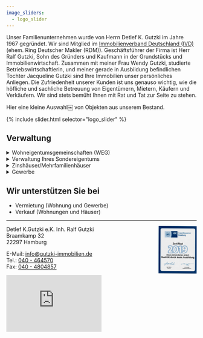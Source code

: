 ```yaml
---
image_sliders:
  - logo_slider
---
```

Unser Familienunternehmen wurde von Herrn Detlef K. Gutzki im Jahre 1967 gegründet. 
Wir sind Mitglied im [Immobilienverband Deutschland (IVD)](https://nord.ivd.net/) (ehem. Ring Deutscher Makler (RDM)).
Geschäftsführer der Firma ist Herr Ralf Gutzki, Sohn des Gründers und Kaufmann in der
Grundstücks und Immobilienwirtschaft.
Zusammen mit meiner Frau Wendy Gutzki, studierte Betriebswirtschaftlerin, und meiner gerade in Ausbildung befindlichen Tochter Jacqueline Gutzki sind Ihre Immobilien unser persönliches Anliegen.
Die Zufriedenheit unserer Kunden ist uns genauso wichtig, wie die höfliche und sachliche Betreuung von Eigentümern, Mietern, Käufern und Verkäufern. Wir sind stets bemüht Ihnen mit Rat und Tat zur Seite zu stehen.

Hier eine kleine Auswahl￼ von Objekten aus unserem Bestand.

{% include slider.html selector="logo_slider" %}

## Verwaltung

<details>
  <summary>Wohneigentumsgemeinschaften (WEG)</summary><br>
Wir verwalten Eigentumswohnungen mit der Profi-Software GES von Aareon. 
Neben den Vorteilen das Neue Gesetzliche Anordnungen Zeitnahe umgesetzt werden,
bietet die Jahresabrechnung Ihnen zB. die gesonderte Kennzeichnung der Betriebskosten 
und die Zusätzlichen Angaben für Ihre Steuererklärung an.<br><br>

Das Verwaltungskonto der WEG befindet sich bei der Aareal Bank und ist nach Gesetzlichen
Vorschriften ein WEG-Verwaltungskonto getrennt von anderen Vermögen.
Die Aareal Bank unterstützt Verwaltern beim richtigen einrichten eines WEG-Verwalter-Kontos.<br><br>   

Unsere Leistungen:<br>
<ul>
<li>Erstellung und Prüfung von Wirtschaftsplänen</li>
<li>Abrechnungen, inkl. Rechnungskontrolle und Belegprüfung</li> 
<li>Buchführung und Prüfung aller Geldein- und Ausgänge</li>  
<li>Inkasso, Liquidationsplanung, Wirtschaftlichkeit, Rechenschaftslegung gegenüber den Eigentümern</li>
<li>Verwaltung und Disponierung des Geldverkehrs, Bearbeitung von Lastschriftabbuchungen</li>    
<li>Überwachung der Wohngeldzahlungen</li>
<li>Wohngeldabrechnung</li>
<li>Rechnungsprüfung einmal jährlich</li>  
<li>Eigentümerversammlung einmal jährlich</li>   
<li>Veranlassung, bzw. Erstellung von Heizkostenabrechnungen</li>
<li>Errechnung und Anforderung von Sonderumlagen</li>
<li>Regelung von Personalangelegenheiten von Angestellten des WEG (Hausmeister, Müllbeauftragte, Verwaltungsbeiräte), einschließlich Gehaltszahlungen, Lohnbuchungen und Abführungen von Lohnsteuer, Sozialabgaben, Meldung an das Finanzamt, Krankenversicherung, Sozialversicherungsträger, etc.</li>
<li>Überwachung von Objekten, ggf. durch regelmäßige Begehungen</li>
<li>Planung, Vergabe, Überwachung und Abrechnung von Instandsetzungs- und Instandhaltungsarbeiten, einschließlich Preisanfrage, Ausschreibungen, Auftragsvergabe, Rechnungskontrolle, Mängelrügen, Einhaltung Gewährleistungsansprüche</li>
<li>Veranlassung von Schadensbeseitigungen durch Handwerker</li>     
<li>Erstattung von Schadensmeldungen gegenüber Versicherung und Verursacher</li>
<li>Verhandlung mit Ämtern und Beschaffung öffentlich-rechtlicher Genehmigungen</li>
<li>Anwendung aktueller Gesetzesänderungen und Rechtsprechungen auf die WEG</li>
<li>Vermietung Ihrer Eigentumswohnung</li>
<li>Beratung und Mitwirkung beim Verkauf Ihrer Eigentumswohnung</li>
</ul>
Als Ihr WEG Verwalter verwalten wir nicht nur einfach Ihre Immobilien sondern damit auch Ihr Vermögen, weshalb wir neben den alltäglich anfallenden Aufgaben auch immer ein Auge auf potenzielle Wertsteigerung legen.<br><br>
</details>

<details>
  <summary>Verwaltung Ihres Sondereigentums</summary><br>
  Wir verwalten für Sie Ihre Vermieteten Eigentumswohnungen mit der Profi-Software GES-3 und 
verrechnen das Wohngeld mit den Mieteingängen.<br><br>

Unsere Leistungen:<br> 
<ul>
<li>Vermietung leerer Wohnungen</li>
<li>Abschluss von Mietverträgen</li>
<li>Übergabe/Übernahme der Wohnung bei Mieterwechseln</li>  
<li>Führung einer ordentlichen Mietbuchhaltung</li>
<li>Mahnwesen und ggf. gerichtliche Geltendmachung offener Forderungen</li>
<li>Erfassung der Ein-/Ausgaben in einer schlüssigen Buchführung</li> 
<li>Erstellung der Abrechnungen, monatlich, Quartale oder Jahr. </li>
<li>Erstellung der Betriebskostenabrechnung für den Mieter. </li>
<li>Erstellung der Heizkostenabrechnung für den Mieter. </li>
<li>Beauftragung, Überwachung und Prüfung von Reparaturen innerhalb Ihrer Wohnung</li>
<li>Entgegennahme von Kündigungen</li>
<li>Vertretung Ihrer Interessen gegenüber den Mietern</li>
<li>Erledigung des Schriftverkehrs</li>  
<li>Einleitung von Sofortmaßnahmen in Notfällen</li>  
<li>Bearbeitung sämtlicher Probleme und/oder sonstige Anliegen mit dem Mieter</li>   
<li>Betreuung und Beratung (Modernisierung, Reparaturen, Dachausbau, u.s.w.) </li>
<li>Regelmäßige Mieterhöhungen.</li>
</ul>
</details>

<details><summary>Zinshäuser/Mehrfamilienhäuser</summary><br>
Verwaltung Ihrer Zinshäuser durch Profi-Software:<br>
<ul>
<li>GES-3 </li>
<li>Datenbank-Verwaltung für andere Banken.</li>
</ul>
  
Unsere Leistungen:<br> 
<ul>
<li>Vermietung leerer Wohnungen</li>
<li>Abschluss von Mietverträgen</li>
<li>Übergabe/Übernahme der Wohnung bei Mieterwechseln</li>  
<li>Führung einer ordentlichen Mietbuchhaltung</li>
<li>Mahnwesen und ggf. gerichtliche Geltendmachung offener Forderungen</li>
<li>Erfassung der Ein-/Ausgaben in einer schlüssigen Buchführung</li> 
<li>Erstellung der Abrechnungen, monatlich, Quartale oder Jahr. </li>
<li>Erstellung der Betriebskostenabrechnung für den Mieter. </li>
<li>Erstellung der Heizkostenabrechnung für den Mieter. </li>
<li>Beauftragung, Überwachung und Prüfung von Reparaturen innerhalb Ihrer Wohnung</li>
<li>Entgegennahme von Kündigungen</li>
<li>Vertretung Ihrer Interessen gegenüber den Mietern</li>
<li>Erledigung des Schriftverkehrs</li>  
<li>Einleitung von Sofortmaßnahmen in Notfällen</li>  
<li>Bearbeitung sämtlicher Probleme und/oder sonstige Anliegen mit dem Mieter</li>   
<li>Betreuung und Beratung (Modernisierung, Reparaturen, Dachausbau, u.s.w.) </li>
<li>Regelmäßige Mieterhöhungen.</li>
</ul>
Als Ihr Verwalter verwalten wir nicht nur einfach Ihre Immobilien sondern damit auch Ihr Vermögen, weshalb wir neben den alltäglich anfallenden Aufgaben auch immer ein Auge auf potenzielle Wertsteigerung legen.
</ul>
</details>

<details><summary>Gewerbe</summary><br>
  Wir verwalten Ihr vermietetes Gewerbeobjekt mit Profi-Software<br>
 <ul>
<li>GES-3</li>
<li>Datenbank-Verwaltung für andere Banken.</li>
</ul>

Unsere Leistungen:<br> 
<ul>
<li>Vermietung des Gerwebes</li>
<li>Abschluss von Gewerbemietverträgen</li>
<li>Übergabe/Übernahme des Gewerbes bei Mieterwechseln</li>  
<li>Führung einer ordentlichen Mietbuchhaltung</li>
<li>Mahnwesen und ggf. gerichtliche Geltendmachung offener Forderungen</li>
<li>Erfassung der Ein-/Ausgaben in einer schlüssigen Buchführung</li> 
<li>Erstellung der Abrechnungen, monatlich, Quartale oder Jahr. </li>
<li>Erstellung der Betriebskostenabrechnung für den Mieter. </li>
<li>Beauftragung, Überwachung und Prüfung von Reparaturen innerhalb Ihrers Objektes</li>
<li>Entgegennahme von Kündigungen</li>
<li>Vertretung Ihrer Interessen gegenüber den Mietern</li>
<li>Erledigung des Schriftverkehrs</li>  
<li>Einleitung von Sofortmaßnahmen in Notfällen</li>  
<li>Bearbeitung sämtlicher Probleme und/oder sonstige Anliegen mit dem Mieter</li>   
<li>Betreuung und Beratung (Modernisierung, Reparaturen, Ladenumbau, u.s.w.) </li>
</ul>
</details>

## Wir unterstützen Sie bei

- Vermietung (Wohnung und Gewerbe)
- Verkauf (Wohnungen und Häuser)


***
<img src="assets/images/HK_Zertifik_2019.jpeg" alt="Handelskammer Zertifikat 2019 Dualausbildung" align="right" width="20%">


Detlef K.Gutzki e.K. Inh. Ralf Gutzki  
Braamkamp 32  
22297 Hamburg  

E-Mail: [info@gutzki-immobilien.de](mailto:info@gutzki-immobilien.de)  
Tel.: [040 - 464570](tel:04046570)  
Fax: [040 - 4804857](tel:0404804857)  

<iframe
src="https://www.google.com/maps/embed?pb=!1m14!1m8!1m3!1d9470.247207600178!2d10.00036!3d53.60128!3m2!1i1024!2i768!4f13.1!3m3!1m2!1s0x0%3A0xfd8d7a52e3ca2449!2sDetlef+K.+Gutzki+e.+K.+Inh.+Ralf+Gutzki!5e0!3m2!1sen!2sde!4v1550415717896"
width="50%"
height="25%"
frameborder="0"
style="border:0"
allowfullscreen>
</iframe>

